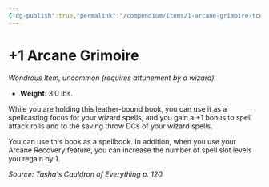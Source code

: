 ```yaml
---
{"dg-publish":true,"permalink":"/compendium/items/1-arcane-grimoire-tce/","tags":["compendium/src/5e/tce","item/attunement/required","item/rarity/uncommon","item/wondrous"]}
---
```


# +1 Arcane Grimoire
*Wondrous Item, uncommon (requires attunement by a wizard)*  

- **Weight**: 3.0 lbs.

While you are holding this leather-bound book, you can use it as a spellcasting focus for your wizard spells, and you gain a +1 bonus to spell attack rolls and to the saving throw DCs of your wizard spells.

You can use this book as a spellbook. In addition, when you use your Arcane Recovery feature, you can increase the number of spell slot levels you regain by 1.

*Source: Tasha's Cauldron of Everything p. 120*